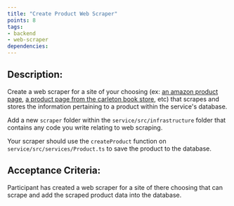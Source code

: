 ```yaml
---
title: "Create Product Web Scraper"
points: 8
tags: 
- backend
- web-scraper
dependencies:
---
```


## Description:

Create a web scraper for a site of your choosing (ex: [an amazon product page](https://www.amazon.ca/Torin-ATRJH-3430T-Plastic-Multi-Function-Dividers/dp/B08DVFLT5P?pd_rd_w=qJMsk&content-id=amzn1.sym.455d47f8-77ff-46ae-8198-52ca1f6b4b00&pf_rd_p=455d47f8-77ff-46ae-8198-52ca1f6b4b00&pf_rd_r=S1TBSH9ZJTKWZ1XM5KVN&pd_rd_wg=MgIO4&pd_rd_r=d1749ae3-abaa-4e1d-87df-a0f7f6c01c84&pd_rd_i=B08DVFLT5P&psc=1&ref_=pd_bap_d_grid_rp_0_1_ec_nped_i_), [a product page from the carleton book store](https://www.bkstr.com/carletonstore/product/panda-sst-1c-fsn-black-sm---248135-1), etc) that scrapes and stores the information pertaining to a product within the service's database.

Add a new `scraper` folder within the `service/src/infrastructure` folder that contains any code you write relating to web scraping.

Your scraper should use the `createProduct` function on `service/src/services/Product.ts` to save the product to the database.

## Acceptance Criteria:

Participant has created a web scraper for a site of there choosing that can scrape and add the scraped product data into the database.
